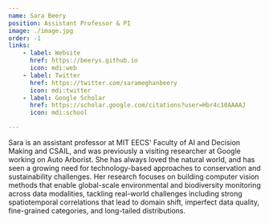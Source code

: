 ```yaml
---
name: Sara Beery
position: Assistant Professor & PI
image: ./image.jpg
order: -1
links:
    - label: Website
      href: https://beerys.github.io
      icon: mdi:web
    - label: Twitter
      href: https://twitter.com/sarameghanbeery
      icon: mdi:twitter
    - label: Google Scholar
      href: https://scholar.google.com/citations?user=Hbr4c10AAAAJ
      icon: mdi:school

---
```

Sara is an assistant professor at MIT EECS' Faculty of AI and Decision Making and CSAIL, and was previously a visiting researcher at Google working on Auto Arborist. She has always loved the natural world, and has seen a growing need for technology-based approaches to conservation and sustainability challenges. Her research focuses on building computer vision methods that enable global-scale environmental and biodiversity monitoring across data modalities, tackling real-world challenges including strong spatiotemporal correlations that lead to domain shift, imperfect data quality, fine-grained categories, and long-tailed distributions.